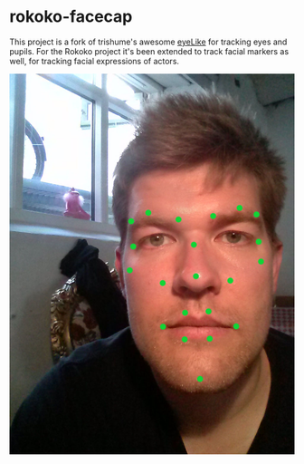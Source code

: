 # rokoko-facecap
This project is a fork of trishume's awesome [eyeLike](https://github.com/trishume/eyeLike) for tracking eyes and pupils. For the Rokoko project it's been extended to track facial markers as well, for tracking facial expressions of actors.

![](https://raw.githubusercontent.com/jchillerup/rokoko-facecap/master/res/jc.jpg)

